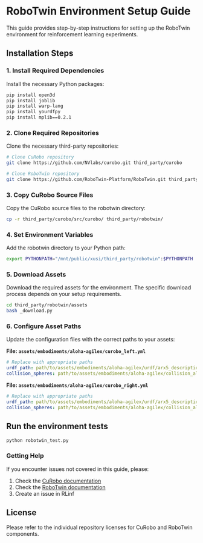 # RoboTwin Environment Setup Guide

This guide provides step-by-step instructions for setting up the RoboTwin environment for reinforcement learning experiments.

## Installation Steps

### 1. Install Required Dependencies

Install the necessary Python packages:

```bash
pip install open3d
pip install joblib
pip install warp-lang
pip install yourdfpy
pip install mplib==0.2.1
```

### 2. Clone Required Repositories

Clone the necessary third-party repositories:

```bash
# Clone CuRobo repository
git clone https://github.com/NVlabs/curobo.git third_party/curobo

# Clone RoboTwin repository
git clone https://github.com/RoboTwin-Platform/RoboTwin.git third_party/robtowin
```

### 3. Copy CuRobo Source Files

Copy the CuRobo source files to the robotwin directory:

```bash
cp -r third_party/curobo/src/curobo/ third_party/robotwin/
```

### 4. Set Environment Variables

Add the robotwin directory to your Python path:

```bash
export PYTHONPATH="/mnt/public/xusi/third_party/robotwin":$PYTHONPATH
```


### 5. Download Assets

Download the required assets for the environment. The specific download process depends on your setup requirements.

```bash
cd third_party/robotwin/assets
bash _download.py
```

### 6. Configure Asset Paths

Update the configuration files with the correct paths to your assets:

**File: `assets/embodiments/aloha-agilex/curobo_left.yml`**
```yaml
# Replace with appropriate paths
urdf_path: path/to/assets/embodiments/aloha-agilex/urdf/arx5_description_isaac.urdf
collision_spheres: path/to/assets/embodiments/aloha-agilex/collision_aloha_left.yml
```

**File: `assets/embodiments/aloha-agilex/curobo_right.yml`**
```yaml
# Replace with appropriate paths
urdf_path: path/to/assets/embodiments/aloha-agilex/urdf/arx5_description_isaac.urdf
collision_spheres: path/to/assets/embodiments/aloha-agilex/collision_aloha_right.yml
```


## Run the environment tests

```bash
python robotwin_test.py
```

### Getting Help

If you encounter issues not covered in this guide, please:
1. Check the [CuRobo documentation](https://github.com/NVlabs/curobo)
2. Check the [RoboTwin documentation](https://github.com/RoboTwin-Platform/RoboTwin)
3. Create an issue in RLinf

## License

Please refer to the individual repository licenses for CuRobo and RoboTwin components.
